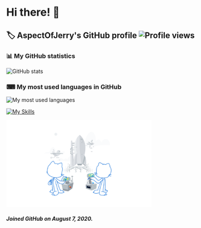 # Hi there! 👋
## 🏷 AspectOfJerry's GitHub profile ![Profile views](https://komarev.com/ghpvc/?username=aspectofjerry)
### 📊 My GitHub statistics
![GitHub stats](https://github-readme-stats.vercel.app/api?username=aspectofjerry&count_private=true&show_icons=true&theme=react&include_all_commits=true)
### ⌨ My most used languages in GitHub
![My most used languages](https://github-readme-stats.vercel.app/api/top-langs/?username=aspectofjerry&theme=react&layout=compact&langs_count=10)

[![My Skills](https://skillicons.dev/icons?i=azure,bootstrap,css,discord,bots,docker,express,git,github,githubactions,html,java,js,jquery,kubernetes,md,mongodb,nodejs,powershell,react,regex,vscode&theme=light&perline=10)](https://skillicons.dev)

<img src ="https://github.com/AspectOfJerry/AspectOfJerry/blob/main/images/profile-joined-github.svg" width = "384" height = "auto">

<h5>Joined GitHub on August 7, 2020.</h5>


<!--
**AspectOfJerry/AspectOfJerry** is a ✨ _special_ ✨ repository because its `README.md` (this file) appears on your GitHub profile.

Here are some ideas to get you started:

- 🔭 I’m currently working on ...
- 🌱 I’m currently learning ...
- 👯 I’m looking to collaborate on ...
- 🤔 I’m looking for help with ...
- 💬 Ask me about ...
- 📫 How to reach me: ...
- 😄 Pronouns: ...
- ⚡ Fun fact: ...
-->
